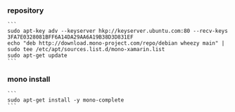 ### repository
    ```
    sudo apt-key adv --keyserver hkp://keyserver.ubuntu.com:80 --recv-keys 3FA7E0328081BFF6A14DA29AA6A19B38D3D831EF
    echo "deb http://download.mono-project.com/repo/debian wheezy main" | sudo tee /etc/apt/sources.list.d/mono-xamarin.list
    sudo apt-get update
    ```
  
### mono install
    ```
    sudo apt-get install -y mono-complete
    ``` 
  
  
